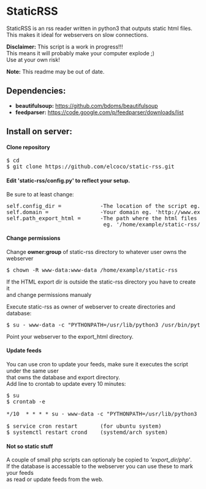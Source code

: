 StaticRSS
=========
StaticRSS is an rss reader written in python3 that outputs static html files.  
This makes it ideal for webservers on slow connections.   
  
**Disclaimer:** This script is a work in progress!!!  
This means it will probably make your computer explode ;)  
Use at your own risk!  

**Note:** This readme may be out of date.

## Dependencies:   
* **beautifulsoup:** https://github.com/bdoms/beautifulsoup    
* **feedparser:** https://code.google.com/p/feedparser/downloads/list    

## Install on server:
#### Clone repository  
<pre>
$ cd  
$ git clone https://github.com/elcoco/static-rss.git    
</pre>
#### Edit 'static-rss/config.py' to reflect your setup.
Be sure to at least change:   

<pre>
self.config_dir =            -The location of the script eg. '/home/example/static-rss'
self.domain =                -Your domain eg. 'http://www.example.com'   
self.path_export_html =      -The path where the html files should be exported to     
                              eg. '/home/example/static-rss/html'  
</pre>

#### Change permissions
Change **owner:group** of static-rss directory to whatever user owns the webserver  

<pre>
$ chown -R www-data:www-data /home/example/static-rss 
</pre>   

If the HTML export dir is outside the static-rss directory you have to create it     
and change permissions manualy   

Execute static-rss as owner of webserver to create directories and database:

<pre>
$ su - www-data -c "PYTHONPATH=/usr/lib/python3 /usr/bin/python3 /home/example/static-rss/static-rss -p -g
</pre>

 Point your webserver to the export_html directory.

#### Update feeds
You can use cron to update your feeds, make sure it executes the script under the same user  
that owns the database and export directory.  
Add line to crontab to update every 10 minutes:

<pre>
$ su
$ crontab -e

*/10  * * * * su - www-data -c "PYTHONPATH=/usr/lib/python3 /usr/bin/python3 /home/example/static-rss/static-rss -p -g"

$ service cron restart       (for ubuntu system)
$ systemctl restart crond    (systemd/arch system)
</pre>

#### Not so static stuff
A couple of small php scripts can optionaly be copied to *'export_dir/php'*.  
If the database is accessable to the webserver you can use these to mark your feeds  
as read or update feeds from the web.
